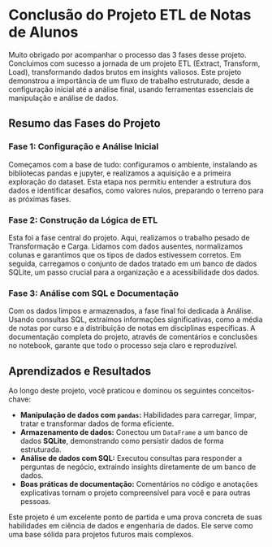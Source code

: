# Conclusão do Projeto ETL de Notas de Alunos
Muito obrigado por acompanhar o processo das 3 fases desse projeto. Concluimos com sucesso a jornada de um projeto ETL (Extract, Transform, Load), transformando dados brutos em insights valiosos. Este projeto demonstrou a importância de um fluxo de trabalho estruturado, desde a configuração inicial até a análise final, usando ferramentas essenciais de manipulação e análise de dados.

## Resumo das Fases do Projeto
### Fase 1: Configuração e Análise Inicial
Começamos com a base de tudo: configuramos o ambiente, instalando as bibliotecas pandas e jupyter, e realizamos a aquisição e a primeira exploração do dataset. Esta etapa nos permitiu entender a estrutura dos dados e identificar desafios, como valores nulos, preparando o terreno para as próximas fases.

### Fase 2: Construção da Lógica de ETL
Esta foi a fase central do projeto. Aqui, realizamos o trabalho pesado de Transformação e Carga. Lidamos com dados ausentes, normalizamos colunas e garantimos que os tipos de dados estivessem corretos. Em seguida, carregamos o conjunto de dados tratado em um banco de dados SQLite, um passo crucial para a organização e a acessibilidade dos dados.

### Fase 3: Análise com SQL e Documentação
Com os dados limpos e armazenados, a fase final foi dedicada à Análise. Usando consultas SQL, extraímos informações significativas, como a média de notas por curso e a distribuição de notas em disciplinas específicas. A documentação completa do projeto, através de comentários e conclusões no notebook, garante que todo o processo seja claro e reproduzível.

## Aprendizados e Resultados
Ao longo deste projeto, você praticou e dominou os seguintes conceitos-chave:

* **Manipulação de dados com ```pandas```:** Habilidades para carregar, limpar, tratar e transformar dados de forma eficiente.
* **Armazenamento de dados:** Conectou um ```DataFrame``` a um banco de dados **SQLite**, demonstrando como persistir dados de forma estruturada.
* **Análise de dados com SQL:** Executou consultas para responder a perguntas de negócio, extraindo insights diretamente de um banco de dados.
* **Boas práticas de documentação:** Comentários no código e anotações explicativas tornam o projeto compreensível para você e para outras pessoas.

Este projeto é um excelente ponto de partida e uma prova concreta de suas habilidades em ciência de dados e engenharia de dados. Ele serve como uma base sólida para projetos futuros mais complexos.